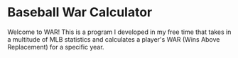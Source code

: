 # Baseball War Calculator

Welcome to WAR! This is a program I developed in my free time that takes in a multitude of MLB statistics and calculates a player's WAR (Wins Above Replacement) for a specific year. 

